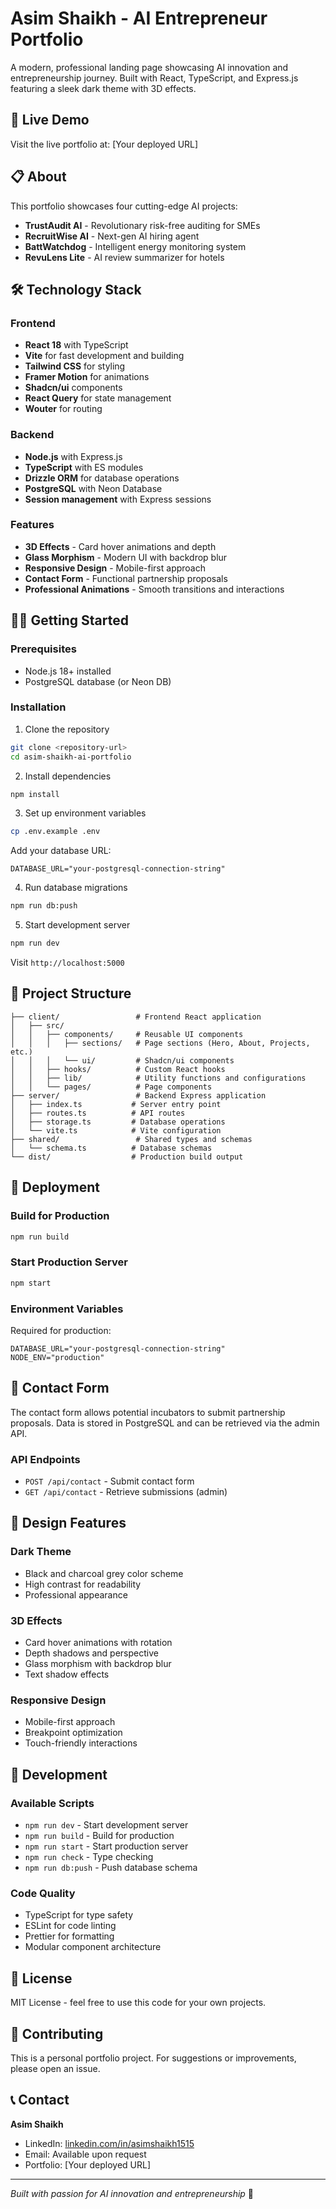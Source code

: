 # Asim Shaikh - AI Entrepreneur Portfolio

A modern, professional landing page showcasing AI innovation and entrepreneurship journey. Built with React, TypeScript, and Express.js featuring a sleek dark theme with 3D effects.

## 🚀 Live Demo

Visit the live portfolio at: [Your deployed URL]

## 📋 About

This portfolio showcases four cutting-edge AI projects:

- **TrustAudit AI** - Revolutionary risk-free auditing for SMEs
- **RecruitWise AI** - Next-gen AI hiring agent  
- **BattWatchdog** - Intelligent energy monitoring system
- **RevuLens Lite** - AI review summarizer for hotels

## 🛠️ Technology Stack

### Frontend
- **React 18** with TypeScript
- **Vite** for fast development and building
- **Tailwind CSS** for styling
- **Framer Motion** for animations
- **Shadcn/ui** components
- **React Query** for state management
- **Wouter** for routing

### Backend
- **Node.js** with Express.js
- **TypeScript** with ES modules
- **Drizzle ORM** for database operations
- **PostgreSQL** with Neon Database
- **Session management** with Express sessions

### Features
- **3D Effects** - Card hover animations and depth
- **Glass Morphism** - Modern UI with backdrop blur
- **Responsive Design** - Mobile-first approach
- **Contact Form** - Functional partnership proposals
- **Professional Animations** - Smooth transitions and interactions

## 🏃‍♂️ Getting Started

### Prerequisites
- Node.js 18+ installed
- PostgreSQL database (or Neon DB)

### Installation

1. Clone the repository
```bash
git clone <repository-url>
cd asim-shaikh-ai-portfolio
```

2. Install dependencies
```bash
npm install
```

3. Set up environment variables
```bash
cp .env.example .env
```

Add your database URL:
```env
DATABASE_URL="your-postgresql-connection-string"
```

4. Run database migrations
```bash
npm run db:push
```

5. Start development server
```bash
npm run dev
```

Visit `http://localhost:5000`

## 📁 Project Structure

```
├── client/                 # Frontend React application
│   ├── src/
│   │   ├── components/     # Reusable UI components
│   │   │   ├── sections/   # Page sections (Hero, About, Projects, etc.)
│   │   │   └── ui/         # Shadcn/ui components
│   │   ├── hooks/          # Custom React hooks
│   │   ├── lib/            # Utility functions and configurations
│   │   └── pages/          # Page components
├── server/                 # Backend Express application
│   ├── index.ts           # Server entry point
│   ├── routes.ts          # API routes
│   ├── storage.ts         # Database operations
│   └── vite.ts            # Vite configuration
├── shared/                 # Shared types and schemas
│   └── schema.ts          # Database schemas
└── dist/                  # Production build output
```

## 🚀 Deployment

### Build for Production

```bash
npm run build
```

### Start Production Server

```bash
npm start
```

### Environment Variables

Required for production:
```env
DATABASE_URL="your-postgresql-connection-string"
NODE_ENV="production"
```

## 📧 Contact Form

The contact form allows potential incubators to submit partnership proposals. Data is stored in PostgreSQL and can be retrieved via the admin API.

### API Endpoints

- `POST /api/contact` - Submit contact form
- `GET /api/contact` - Retrieve submissions (admin)

## 🎨 Design Features

### Dark Theme
- Black and charcoal grey color scheme
- High contrast for readability
- Professional appearance

### 3D Effects
- Card hover animations with rotation
- Depth shadows and perspective
- Glass morphism with backdrop blur
- Text shadow effects

### Responsive Design
- Mobile-first approach
- Breakpoint optimization
- Touch-friendly interactions

## 🔧 Development

### Available Scripts

- `npm run dev` - Start development server
- `npm run build` - Build for production
- `npm run start` - Start production server
- `npm run check` - Type checking
- `npm run db:push` - Push database schema

### Code Quality

- TypeScript for type safety
- ESLint for code linting
- Prettier for formatting
- Modular component architecture

## 📄 License

MIT License - feel free to use this code for your own projects.

## 🤝 Contributing

This is a personal portfolio project. For suggestions or improvements, please open an issue.

## 📞 Contact

**Asim Shaikh**
- LinkedIn: [linkedin.com/in/asimshaikh1515](https://linkedin.com/in/asimshaikh1515)
- Email: Available upon request
- Portfolio: [Your deployed URL]

---

*Built with passion for AI innovation and entrepreneurship* 🚀
